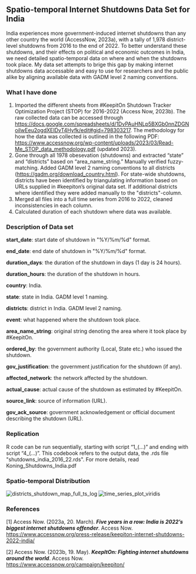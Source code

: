 ## Spatio-temporal Internet Shutdowns Data Set for India

India experiences more government-induced internet shutdowns than any other country the world (AccessNow, 2023a), with a tally of 1,978 district-level shutdowns from 2016 to the end of 2022. To better understand these shutdowns, and their effects on political and economic outcomes in India, we need detailed spatio-temporal data on where and when the shutdowns took place. My data set attempts to brige this gap by making internet shutdowns data accessable and easy to use for researchers and the public alike by aligning available data with GADM level 2 naming conventions. 

### What I have done 

1) Imported the different sheets from #KeepitOn Shutdown Tracker Optimization Project (STOP) for 2016-2022 (Access Now, 2023b). The raw collected data can be accessed through https://docs.google.com/spreadsheets/d/1DvPAuHNLp5BXGb0nnZDGNoiIwEeu2ogdXEIDvT4Hyfk/edit#gid=798303217. The methodology for how the data was collected is outlined in the following PDF: https://www.accessnow.org/wp-content/uploads/2023/03/Read-Me_STOP_data_methodology.pdf (updated 2023). 
3) Gone through all 1978 obesevation (shutdowns) and extracted “state” and “districts” based on “area_name_string.” Manually verified fuzzy-matching. Added GADM level 2 naming conventions to all districts (https://gadm.org/download_country.html). For state-wide shutdowns, districts have been identified by triangulating information based on URLs supplied in #keepiton’s original data set. If additional districts where identified they were added manually to the "districts"-column.
4) Merged all files into a full time series from 2016 to 2022, cleaned inconsistencies in each column. 
5) Calculated duration of each shutdown where data was available. 

### Description of Data set

**start_date**: start date of shutdown in "%Y/%m/%d" format.

**end_date**: end date of shutdown in "%Y/%m/%d" format.

**duration_days**: the duration of the shutdown in days (1 day is 24 hours).

**duration_hours**: the duration of the shutdown in hours.

**country**: India.

**state**: state in India. GADM level 1 naming. 

**districts**: district in India. GADM level 2 naming. 

**event**: what happened where the shutdown took place. 

**area_name_string**: original string denoting the area where it took place by #KeepitOn. 

**ordered_by**: the government authority (Local, State etc.) who issued the shutdown. 

**gov_justification**: the government justification for the shutdown (if any). 

**affected_network**: the network affected by the shutdown.

**actual_cause**: actual cause of the shutdown as estimated by #KeepitOn. 

**source_link**: source of information (URL).

**gov_ack_source**: government acknowledgement or official document describing the shutdown (URL).

### Replication 
R code can be run sequentially, starting with script “1_(...)” and ending with script “4_(...)”. This codebook refers to the output data, the .rds file "shutdowns_india_2016_22.rds". For more details, read Koning_Shutdowns_India.pdf

### Spatio-temporal Distribution 
![districts_shutdown_map_full_ts_log](https://user-images.githubusercontent.com/17031112/235295295-ce850a40-0f31-43c7-b03a-86b8ff507eab.jpg)
![time_series_plot_viridis](https://user-images.githubusercontent.com/17031112/235295299-7f500040-b85c-40c8-b2aa-efb03c8ab5ae.jpg)

### References
[1] Access Now. (2023a, 20. March). ***Five years in a row: India is 2022’s biggest internet shutdowns offender***. Access Now. https://www.accessnow.org/press-release/keepiton-internet-shutdowns-2022-india/

[2] Access Now. (2023b, 19. May). ***KeepItOn: Fighting internet shutdowns around the world***. Access Now. https://www.accessnow.org/campaign/keepiton/
